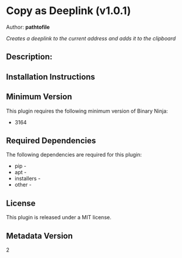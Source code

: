 # Copy as Deeplink (v1.0.1)
Author: **pathtofile**

_Creates a deeplink to the current address and adds it to the clipboard_

## Description:




## Installation Instructions

## Minimum Version

This plugin requires the following minimum version of Binary Ninja:

* 3164



## Required Dependencies

The following dependencies are required for this plugin:

 * pip - 
 * apt - 
 * installers - 
 * other - 


## License

This plugin is released under a MIT license.
## Metadata Version

2
